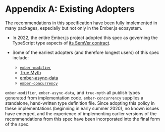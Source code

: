 # Appendix A: Existing Adopters

The recommendations in this specification have been fully implemented in many packages, especially but not only in the Ember.js ecosystem.

- In 2022, the entire Ember.js project adopted this spec as governing the TypeScript type aspects of [its SemVer contract][ember-semver].

- Some of the earliest adopters (and therefore longest users) of this spec include:
    - [`ember-modifier`][ember-modifier]
    - [True Myth][true-myth]
    - [ember-async-data][ember-async-data]
    - [`ember-concurrency`][ember-concurrency]

[ember-semver]: https://emberjs.com/releases/
[ember-modifier]: https://github.com/ember-modifier/ember-modifier
[ember-async-data]: https://github.com/chriskrycho/ember-async-data
[ember-concurrency]: https://github.com/machty/ember-concurrency
[true-myth]: https://true-myth.js.org

`ember-modifier`, `ember-async-data`, and `true-myth` all publish types generated from implementation code.
`ember-concurrency` supplies a standalone, hand-written type definition file.
Since adopting this policy in these implementations (beginning in early summer 2020), no known issues have emerged, and the experience of implementing earlier versions of the recommendations from this spec have been incorporated into the final form of the spec.
